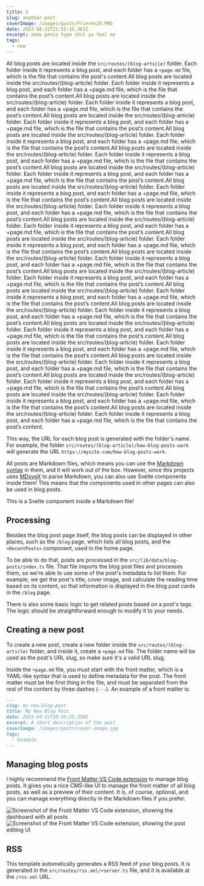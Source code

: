 ```yaml
---
title: 5
slug: another-post
coverImage: /images/posts/Frieren20.PNG
date: 2023-08-22T21:55:15.361Z
excerpt: some penis type shit ya feel me
tags:
  - new
---
```


<script>
  import Callout from "$lib/components/molecules/Callout.svelte";
  import CodeBlock from "$lib/components/molecules/CodeBlock.svelte";
  import Image from "$lib/components/atoms/Image.svelte";
</script>

All blog posts are located inside the `src/routes/(blog-article)` folder. Each folder inside it represents a blog post, and each folder has a `+page.md` file, which is the file that contains the post's content.All blog posts are located inside the src/routes/(blog-article) folder. Each folder inside it represents a blog post, and each folder has a +page.md file, which is the file that contains the post’s content.All blog posts are located inside the src/routes/(blog-article) folder. Each folder inside it represents a blog post, and each folder has a +page.md file, which is the file that contains the post’s content.All blog posts are located inside the src/routes/(blog-article) folder. Each folder inside it represents a blog post, and each folder has a +page.md file, which is the file that contains the post’s content.All blog posts are located inside the src/routes/(blog-article) folder. Each folder inside it represents a blog post, and each folder has a +page.md file, which is the file that contains the post’s content.All blog posts are located inside the src/routes/(blog-article) folder. Each folder inside it represents a blog post, and each folder has a +page.md file, which is the file that contains the post’s content.All blog posts are located inside the src/routes/(blog-article) folder. Each folder inside it represents a blog post, and each folder has a +page.md file, which is the file that contains the post’s content.All blog posts are located inside the src/routes/(blog-article) folder. Each folder inside it represents a blog post, and each folder has a +page.md file, which is the file that contains the post’s content.All blog posts are located inside the src/routes/(blog-article) folder. Each folder inside it represents a blog post, and each folder has a +page.md file, which is the file that contains the post’s content.All blog posts are located inside the src/routes/(blog-article) folder. Each folder inside it represents a blog post, and each folder has a +page.md file, which is the file that contains the post’s content.All blog posts are located inside the src/routes/(blog-article) folder. Each folder inside it represents a blog post, and each folder has a +page.md file, which is the file that contains the post’s content.All blog posts are located inside the src/routes/(blog-article) folder. Each folder inside it represents a blog post, and each folder has a +page.md file, which is the file that contains the post’s content.All blog posts are located inside the src/routes/(blog-article) folder. Each folder inside it represents a blog post, and each folder has a +page.md file, which is the file that contains the post’s content.All blog posts are located inside the src/routes/(blog-article) folder. Each folder inside it represents a blog post, and each folder has a +page.md file, which is the file that contains the post’s content.All blog posts are located inside the src/routes/(blog-article) folder. Each folder inside it represents a blog post, and each folder has a +page.md file, which is the file that contains the post’s content.All blog posts are located inside the src/routes/(blog-article) folder. Each folder inside it represents a blog post, and each folder has a +page.md file, which is the file that contains the post’s content.All blog posts are located inside the src/routes/(blog-article) folder. Each folder inside it represents a blog post, and each folder has a +page.md file, which is the file that contains the post’s content.All blog posts are located inside the src/routes/(blog-article) folder. Each folder inside it represents a blog post, and each folder has a +page.md file, which is the file that contains the post’s content.All blog posts are located inside the src/routes/(blog-article) folder. Each folder inside it represents a blog post, and each folder has a +page.md file, which is the file that contains the post’s content.All blog posts are located inside the src/routes/(blog-article) folder. Each folder inside it represents a blog post, and each folder has a +page.md file, which is the file that contains the post’s content.All blog posts are located inside the src/routes/(blog-article) folder. Each folder inside it represents a blog post, and each folder has a +page.md file, which is the file that contains the post’s content.

This way, the URL for each blog post is generated with the folder's name. For example, the folder `src/routes/(blog-article)/how-blog-posts-work` will generate the URL `https://mysite.com/how-blog-posts-work`.

All posts are Markdown files, which means you can use the [Markdown syntax](https://www.markdownguide.org/basic-syntax) in them, and it will work out of the box. However, since this projects uses [MDsveX](https://mdsvex.pngwn.io/) to parse Markdown, you can also use Svelte components inside them! This means that the components used in other pages can also be used in blog posts.

<Callout type="info">
  This is a Svelte component inside a Markdown file!
</Callout>

## Processing

Besides the blog post page itself, the blog posts can be displayed in other places, such as the `/blog` page, which lists all blog posts, and the `<RecentPosts>` component, used in the home page.

To be able to do that, posts are processed in the `src/lib/data/blog-posts/index.ts` file. That file imports the blog post files and processes them, so we're able to use some of the post's metadata to list them. For example, we get the post's title, cover image, and calculate the reading time based on its content, so that information is displayed in the blog post cards in the `/blog` page.

There is also some basic logic to get related posts based on a post's tags. The logic should be straightforward enough to modify it to your needs.

## Creating a new post

To create a new post, create a new folder inside the `src/routes/(blog-article)` folder, and inside it, create a `+page.md` file. The folder name will be used as the post's URL slug, so make sure it's a valid URL slug.

Inside the `+page.md` file, you must start with the front matter, which is a YAML-like syntax that is used to define metadata for the post. The front matter must be the first thing in the file, and must be separated from the rest of the content by three dashes (`---`). An example of a front matter is:

<CodeBlock lang="markdown">

```md
---
slug: my-new-blog-post
title: My New Blog Post
date: 2023-04-22T20:45:25.350Z
excerpt: A short description of the post
coverImage: /images/posts/cover-image.jpg
tags:
  - Example
---
```

</CodeBlock>

## Managing blog posts

I highly recommend the [Front Matter VS Code extension](https://frontmatter.codes/) to manage blog posts. It gives you a nice CMS-like UI to manage the front matter of all blog posts, as well as a preview of their content. It is, of course, optional, and you can manage everything directly in the Markdown files if you prefer.

<Image fullBleed src="/images/posts/frontmatter-preview-dashboard.png" alt="Screenshot of the Front Matter VS Code extension, showing the dashboard with all posts" />

<Image fullBleed src="/images/posts/frontmatter-preview-edit.png" alt="Screenshot of the Front Matter VS Code extension, showing the post editing UI" />

## RSS

This template automatically generates a RSS feed of your blog posts. It is generated in the `src/routes/rss.xml/+server.ts` file, and it is available at the `/rss.xml` URL.